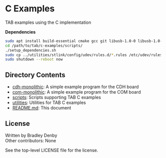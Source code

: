 # C Examples

TAB examples using the C implementation

**Dependencies**

```bash
sudo apt install build-essential cmake gcc git libusb-1.0-0 libusb-1.0-0-dev
cd /path/to/tab/c-examples/scripts/
./setup_dependencies.sh
sudo cp ../utilities/stlink/config/udev/rules.d/*.rules /etc/udev/rules.d/
sudo shutdown --reboot now
```

## Directory Contents

* [cdh-monolithic](cdh-monolithic/README.md): A simple example program for the
  CDH board
* [com-monolithic](com-monolithic/README.md): A simple example program for the
  COM board
* [scripts](scripts/README.md): Scripts supporting TAB C examples
* [utilities](utilities/README.md): Utilities for TAB C examples
* [README.md](README.md): This document

## License

Written by Bradley Denby  
Other contributors: None

See the top-level LICENSE file for the license.
